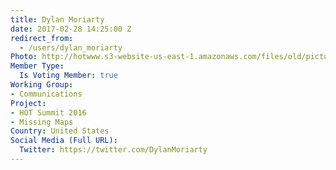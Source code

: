 ```yaml
---
title: Dylan Moriarty
date: 2017-02-28 14:25:00 Z
redirect_from:
  - /users/dylan_moriarty
Photo: http://hotwww.s3-website-us-east-1.amazonaws.com/files/old/pictures/picture-385-1488293671.jpg
Member Type:
  Is Voting Member: true
Working Group:
- Communications
Project:
- HOT Summit 2016
- Missing Maps
Country: United States
Social Media (Full URL):
  Twitter: https://twitter.com/DylanMoriarty
---
```


